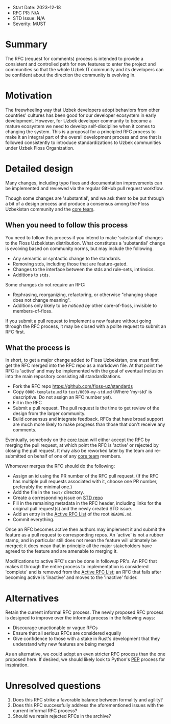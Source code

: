 - Start Date: 2023-12-18
- RFC PR: N/A
- STD Issue: N/A
- Severity: MUST

# Summary

[summary]: #summary

The RFC (request for comments) process is intended to provide a
consistent and controlled path for new features to enter the project
and communities so that the whole Uzbek IT community and its developers
can be confident about the direction the community is evolving in.

# Motivation

[motivation]: #motivation

The freewheeling way that Uzbek developers adopt behaviors from other
countries' cultures has been good for our developer ecosystem in early
development. However, for Uzbek developer community to become a mature ecosystem
we need to develop self-discipline when it comes to changing
the system. This is a proposal for a principled RFC process to make
it an integral part of the overall development process and one that
is followed consistently to introduce standardizations to Uzbek communities
under Uzbek Floss Organization.

# Detailed design

[detailed-design]: #detailed-design

Many changes, including typo fixes and documentation improvements can be
implemented and reviewed via the regular GitHub pull request workflow.

Though some changes are 'substantial', and we ask them to be put
through a bit of a design process and produce a consensus among the Floss
Uzbekistan community and the [core team].

## When you need to follow this process

[when-you-need-to-follow-this-process]: #when-you-need-to-follow-this-process

You need to follow this process if you intend to make 'substantial'
changes to the Floss Uzbekistan distribution. What constitutes a 'substantial'
change is evolving based on community norms, but may include the following.

- Any semantic or syntactic change to the standards.
- Removing stds, including those that are feature-gated.
- Changes to the interface between the stds and rule-sets, intrinsics.
- Additions to `stds`.

Some changes do not require an RFC:

- Rephrasing, reorganizing, refactoring, or otherwise "changing shape
  does not change meaning".
- Additions only likely to be _noticed by_ other core-of-floss,
  invisible to members-of-floss.

If you submit a pull request to implement a new feature without going
through the RFC process, it may be closed with a polite request to
submit an RFC first.

## What the process is

[what-the-process-is]: #what-the-process-is

In short, to get a major change added to Floss Uzbekistan, one must first get the
RFC merged into the RFC repo as a markdown file. At that point the RFC
is 'active' and may be implemented with the goal of eventual inclusion
into the main repository consisting all standardizations.

- Fork the RFC repo https://github.com/floss-uz/standards
- Copy `0000-template.md` to `text/0000-my-std.md` (Where
  'my-std' is descriptive. Do not assign an RFC number yet).
- Fill in the RFC
- Submit a pull request. The pull request is the time to get review of
  the design from the larger community.
- Build consensus and integrate feedback. RFCs that have broad support
  are much more likely to make progress than those that don't receive any
  comments.

Eventually, somebody on the [core team] will either accept the RFC by
merging the pull request, at which point the RFC is 'active' or
rejected by closing the pull request. It may also be reworked later by the
team and re-submitted on behalf of one of any [core team] members.

Whomever merges the RFC should do the following:

- Assign an id using the PR number of the RFC pull request. (If the RFC
  has multiple pull requests associated with it, choose one PR number,
  preferably the minimal one.)
- Add the file in the `text/` directory.
- Create a corresponding issue on [STD repo](https://github.com/floss-uz/standards)
- Fill in the remaining metadata in the RFC header, including links for
  the original pull request(s) and the newly created STD issue.
- Add an entry in the [Active RFC List] of the root `README.md`.
- Commit everything.

Once an RFC becomes active then authors may implement it and submit the
feature as a pull request to corresponding repos. An 'active' is not a rubber
stamp, and in particular still does not mean the feature will ultimately
be merged; it does mean that in principle all the major stakeholders
have agreed to the feature and are amenable to merging it.

Modifications to active RFC's can be done in followup PR's. An RFC that
makes it through the entire process to implementation is considered
'complete' and is removed from the [Active RFC List]; an RFC that fails
after becoming active is 'inactive' and moves to the 'inactive' folder.

[Active RFC List]: ../README.md#active-rfc-list

# Alternatives

[alternatives]: #alternatives

Retain the current informal RFC process. The newly proposed RFC process is
designed to improve over the informal process in the following ways:

- Discourage unactionable or vague RFCs
- Ensure that all serious RFCs are considered equally
- Give confidence to those with a stake in Rust's development that they
  understand why new features are being merged

As an alternative, we could adopt an even stricter RFC process than the one proposed here. If desired, we should likely look to Python's [PEP] process for inspiration.

# Unresolved questions

[unresolved-questions]: #unresolved-questions

1. Does this RFC strike a favorable balance between formality and agility?
2. Does this RFC successfully address the aforementioned issues with the current
   informal RFC process?
3. Should we retain rejected RFCs in the archive?

[core team]: https://matrix.to/#/#stds:floss.uz
[PEP]: http://legacy.python.org/dev/peps/pep-0001/
